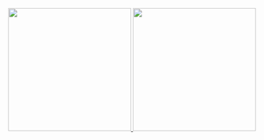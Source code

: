 <div>
  <a href="https://github.com/leandronsp">
    <img height="250em" src="https://github-readme-stats.vercel.app/api?username=leandronsp&show_icons=true&theme=gruvbox&include_all_commits=true&count_private=true"/>
    <img height="250em" src="https://github-readme-stats.vercel.app/api/top-langs/?username=leandronsp&show_icons=true&theme=gruvbox&include_all_commits=true&count_private=true"/>
  </a>
</div>
